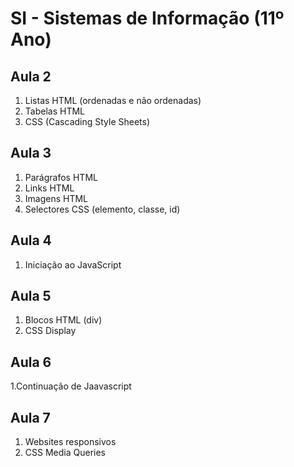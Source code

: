 # SI - Sistemas de Informação (11º Ano)

## Aula 2

1. Listas HTML (ordenadas e não ordenadas)
2. Tabelas HTML
3. CSS (Cascading Style Sheets)

## Aula 3

1. Parágrafos HTML
2. Links HTML
3. Imagens HTML
4. Selectores CSS (elemento, classe, id)

## Aula 4

1. Iniciação ao JavaScript

## Aula 5

1. Blocos HTML (div)
2. CSS Display

## Aula 6

1.Continuação de Jaavascript

## Aula 7

1. Websites responsivos
2. CSS Media Queries
